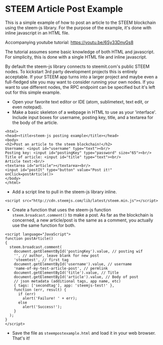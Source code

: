 # STEEM Article Post Example

This is a simple example of how to post an article to the STEEM blockchain using the steem-js library. For the purpose of the example, it's done with inline javascript in an HTML file.

Accompanying youtube tutorial: https://youtu.be/6Sy33DnyGs8

The tutorial assumes some basic knowledge of both HTML and javascript. For simplicity, this is done with a single HTML file and inline javascript.

By default the steem-js library connects to steemit.com's public STEEM nodes. To kickstart 3rd party development projects this is entirely acceptable. If your STEEM app turns into a larger project and maybe even a full-fledged site you may want to consider running your own nodes. If you want to use different nodes, the RPC endpoint can be specified but it's left out for this simple example.

* Open your favorite text editor or IDE (atom, sublimetext, text edit, or even notepad).
* Make a basic skeleton of a webpage in HTML to use as your 'interface'. Include input boxes for username, posting key, title, and a textarea for the body of the article.
```
<html>
<head><title>steem-js posting example</title></head>
<body>
<h2>Post an article to the steem blockchain!</h2>
Username: <input id="username" type="text"><br/>
Posting key: <input id="postingKey" type="password" size="65"><br/>
Title of article: <input id="title" type="text"><br/>
Article text:<br/>
<textarea id="article"></textarea><br/>
<input id="postIt" type="button" value="Post it!" onClick=postArticle()>
</body>
</html>
```
* Add a script line to pull in the steem-js library inline.
```
<script src="http://cdn.steemjs.com/lib/latest/steem.min.js"></script>
```
* Create a function that uses the steem-js function `steem.broadcast.comment()` to make a post. As far as the blockchain is concerned, a new article/post is the same as a comment, you actually use the same function for both.
```
<script language="JavaScript">
function postArticle()
{
  steem.broadcast.comment(
    document.getElementById('postingKey').value, // posting wif
    '', // author, leave blank for new post
    'steemtest', // first tag
    document.getElementById('username').value, // username
    'name-of-my-test-article-post', // permlink
    document.getElementById('title').value, // Title
    document.getElementById('article').value, // Body of post
    // json metadata (additional tags, app name, etc)
    { tags: ['secondtag'], app: 'steemjs-test!' },
    function (err, result) {
      if (err)
        alert('Failure! ' + err);
      else
        alert('Success!');
    }
  );
}
</script>
```
* Save the file as `steempostexample.html` and load it in your web browser. That's it!
